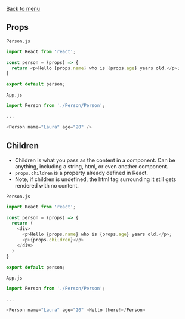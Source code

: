 [Back to menu](https://github.com/LauraAubin/All-things-FED-and-Rails/tree/master/Udemy%20React%20Course)

## Props

`Person.js`

```js
import React from 'react';

const person = (props) => {
  return <p>Hello {props.name} who is {props.age} years old.</p>;
}

export default person;
```

`App.js`

```js
import Person from './Person/Person';

...

<Person name="Laura" age="20" />
```

## Children

- Children is what you pass as the content in a component. Can be anything, including a string, html, or even another component.
- `props.children` is a property already defined in React.
- Note, if children is undefined, the html tag surrounding it still gets rendered with no content.

`Person.js`

```js
import React from 'react';

const person = (props) => {
  return (
    <div>
      <p>Hello {props.name} who is {props.age} years old.</p>;
      <p>{props.children}</p>
    </div>
  )
}

export default person;
```

`App.js`

```js
import Person from './Person/Person';

...

<Person name="Laura" age="20" >Hello there!</Person>
```
